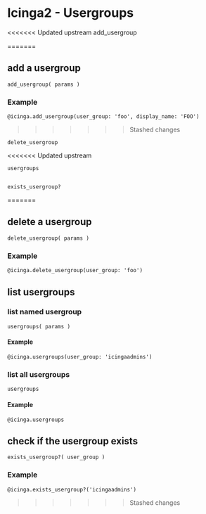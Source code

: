 # Icinga2 - Usergroups


<<<<<<< Updated upstream
    add_usergroup

=======
## <a name="add-usergroup"></a>add a usergroup
    add_usergroup( params )

### Example
    @icinga.add_usergroup(user_group: 'foo', display_name: 'FOO')
>>>>>>> Stashed changes

    delete_usergroup

<<<<<<< Updated upstream

    usergroups


    exists_usergroup?



=======
## <a name="delete-usergroup"></a>delete a usergroup
    delete_usergroup( params )

### Example
    @icinga.delete_usergroup(user_group: 'foo')


## <a name="list-usergroups"></a>list usergroups

### list named usergroup
    usergroups( params )

#### Example
    @icinga.usergroups(user_group: 'icingaadmins')

### list all usergroups
    usergroups

#### Example
    @icinga.usergroups


## <a name="usergroup-exists"></a>check if the usergroup exists
    exists_usergroup?( user_group )

### Example
    @icinga.exists_usergroup?('icingaadmins')
>>>>>>> Stashed changes
